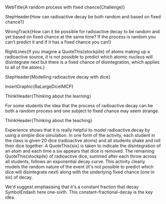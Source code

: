 WebTitle{A random process with fixed chance(Challenge)}

StepHeader{How can radioactive decay be both random and based on fixed chance?}

WrongTrack{How can it be possible for radioactive decay to be random and yet based on fixed chance at the same time? If the process is random you can't predict it and if it has a fixed chance you can!}

RightLines{If you imagine a QuoteThis{stockpile} of atoms making up a radioactive source, it is not possible to predict which atomic nucleus will disintegrate next but there is a fixed chance of disintegration, which applies to all of the atoms.}

StepHeader{Modelling radioactive decay with dice}

InsertGraphic{RaLargeDiceIMCP}

ThinkHeader{Thinking about the learning}

For some students the idea that the process of radioactive decay can be both a random process and one subject to fixed chance may seem strange.

ThinkHeader{Thinking about the teaching}

Experience shows that it is really helpful to model radioactive decay by using a simple dice simulation. In one form of the activity, each student in the class is given 20 dice (radioactive atoms) and all students shake and roll their dice together. A QuoteThis{six} is taken to indicate the disintegration of an atom and each time a six appears that dice is removed. The remaining QuoteThis{stockpile} of radioactive dice, summed after each throw across all students, follows an exponential decay curve. This activity clearly models the random nature of the event (it's not possible to predict which dice will disintegrate next) along with the underlying fixed chance (one in six) of decay.

We'd suggest emphasising that it's a constant fraction that decay SymbolEndash here one-sixth. This constant-fractional-decay is the key idea.
